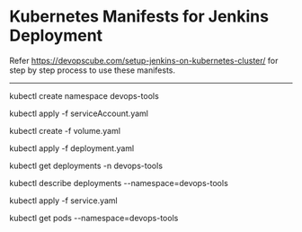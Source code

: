 # Kubernetes Manifests for Jenkins Deployment

Refer https://devopscube.com/setup-jenkins-on-kubernetes-cluster/ for step by step process to use these manifests.


-------------------------


kubectl create namespace devops-tools

kubectl apply -f serviceAccount.yaml

kubectl create -f volume.yaml

kubectl apply -f deployment.yaml

kubectl get deployments -n devops-tools

kubectl  describe deployments --namespace=devops-tools

kubectl apply -f service.yaml

kubectl get pods --namespace=devops-tools